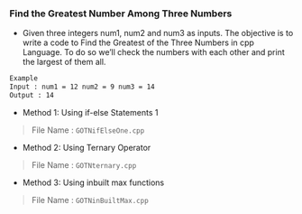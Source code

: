 ### Find the Greatest Number Among Three Numbers

- Given three integers num1, num2 and num3 as inputs. The objective is to write a code to Find the Greatest of the Three Numbers in cpp Language. To do so we’ll check the numbers with each other and print the largest of them all.

```bash
Example
Input : num1 = 12 num2 = 9 num3 = 14
Output : 14
```

- Method 1: Using if-else Statements 1
> File Name : `GOTNifElseOne.cpp`
- Method 2: Using Ternary Operator
> File Name : `GOTNternary.cpp`
- Method 3: Using inbuilt max functions
> File Name : `GOTNinBuiltMax.cpp`